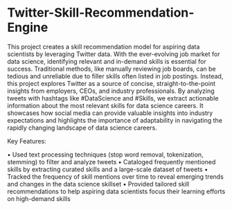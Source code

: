 # Twitter-Skill-Recommendation-Engine

This project creates a skill recommendation model for aspiring data scientists by leveraging Twitter data. With the ever-evolving job market for data science, identifying relevant and in-demand skills is essential for success. Traditional methods, like manually reviewing job boards, can be tedious and unreliable due to filler skills often listed in job postings. Instead, this project explores Twitter as a source of concise, straight-to-the-point insights from employers, CEOs, and industry professionals. By analyzing tweets with hashtags like #DataScience and #Skills, we extract actionable information about the most relevant skills for data science careers. It showcases how social media can provide valuable insights into industry expectations and highlights the importance of adaptability in navigating the rapidly changing landscape of data science careers.

Key Features:

• Used text processing techniques (stop word removal, tokenization, stemming) to filter and analyze tweets
• Cataloged frequently mentioned skills by extracting curated skills and a large-scale dataset of tweets
• Tracked the frequency of skill mentions over time to reveal emerging trends and changes in the data science skillset
• Provided tailored skill recommendations to help aspiring data scientists focus their learning efforts on high-demand skills
